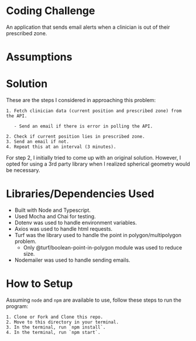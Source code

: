 # Coding Challenge

An application that sends email alerts when a clinician is out of their prescribed zone.

# Assumptions

# Solution

These are the steps I considered in approaching this problem:<br>

    1. Fetch clinician data (current position and prescribed zone) from the API.

       - Send an email if there is error in polling the API.

    2. Check if current position lies in prescribed zone.
    3. Send an email if not.
    4. Repeat this at an interval (3 minutes).

For step 2, I initially tried to come up with an original solution. However, I opted for using a 3rd party library when I realized spherical geometry would be necessary.

# Libraries/Dependencies Used

- Built with Node and Typescript.
- Used Mocha and Chai for testing.
- Dotenv was used to handle environment variables.
- Axios was used to handle html requests.
- Turf was the library used to handle the point in polygon/multipolygon problem.
  - Only @turf/boolean-point-in-polygon module was used to reduce size.
- Nodemailer was used to handle sending emails.

# How to Setup

Assuming `node` and `npm` are available to use, follow these steps to run the program:<br>

    1. Clone or Fork and Clone this repo.
    2. Move to this directory in your terminal.
    3. In the terminal, run `npm install`.
    4. In the terminal, run `npm start`.
